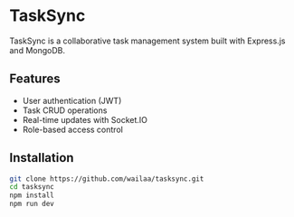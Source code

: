 # TaskSync

TaskSync is a collaborative task management system built with Express.js and MongoDB.

## Features
- User authentication (JWT)
- Task CRUD operations
- Real-time updates with Socket.IO
- Role-based access control

## Installation
```sh
git clone https://github.com/wailaa/tasksync.git
cd tasksync
npm install
npm run dev

